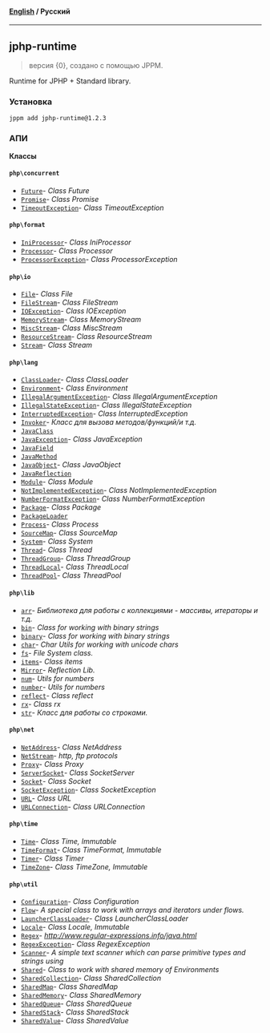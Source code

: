 #### [English](README.md) / **Русский**

---

## jphp-runtime
> версия {0}, создано с помощью JPPM.

Runtime for JPHP + Standard library.

### Установка
```
jppm add jphp-runtime@1.2.3
```

### АПИ
**Классы**

#### `php\concurrent`

- [`Future`](https://github.com/jphp-compiler/jphp/blob/master/jphp-runtime/api-docs/classes/php/concurrent/Future.ru.md)- _Class Future_
- [`Promise`](https://github.com/jphp-compiler/jphp/blob/master/jphp-runtime/api-docs/classes/php/concurrent/Promise.ru.md)- _Class Promise_
- [`TimeoutException`](https://github.com/jphp-compiler/jphp/blob/master/jphp-runtime/api-docs/classes/php/concurrent/TimeoutException.ru.md)- _Class TimeoutException_

#### `php\format`

- [`IniProcessor`](https://github.com/jphp-compiler/jphp/blob/master/jphp-runtime/api-docs/classes/php/format/IniProcessor.ru.md)- _Class IniProcessor_
- [`Processor`](https://github.com/jphp-compiler/jphp/blob/master/jphp-runtime/api-docs/classes/php/format/Processor.ru.md)- _Class Processor_
- [`ProcessorException`](https://github.com/jphp-compiler/jphp/blob/master/jphp-runtime/api-docs/classes/php/format/ProcessorException.ru.md)- _Class ProcessorException_

#### `php\io`

- [`File`](https://github.com/jphp-compiler/jphp/blob/master/jphp-runtime/api-docs/classes/php/io/File.ru.md)- _Class File_
- [`FileStream`](https://github.com/jphp-compiler/jphp/blob/master/jphp-runtime/api-docs/classes/php/io/FileStream.ru.md)- _Class FileStream_
- [`IOException`](https://github.com/jphp-compiler/jphp/blob/master/jphp-runtime/api-docs/classes/php/io/IOException.ru.md)- _Class IOException_
- [`MemoryStream`](https://github.com/jphp-compiler/jphp/blob/master/jphp-runtime/api-docs/classes/php/io/MemoryStream.ru.md)- _Class MemoryStream_
- [`MiscStream`](https://github.com/jphp-compiler/jphp/blob/master/jphp-runtime/api-docs/classes/php/io/MiscStream.ru.md)- _Class MiscStream_
- [`ResourceStream`](https://github.com/jphp-compiler/jphp/blob/master/jphp-runtime/api-docs/classes/php/io/ResourceStream.ru.md)- _Class ResourceStream_
- [`Stream`](https://github.com/jphp-compiler/jphp/blob/master/jphp-runtime/api-docs/classes/php/io/Stream.ru.md)- _Class Stream_

#### `php\lang`

- [`ClassLoader`](https://github.com/jphp-compiler/jphp/blob/master/jphp-runtime/api-docs/classes/php/lang/ClassLoader.ru.md)- _Class ClassLoader_
- [`Environment`](https://github.com/jphp-compiler/jphp/blob/master/jphp-runtime/api-docs/classes/php/lang/Environment.ru.md)- _Class Environment_
- [`IllegalArgumentException`](https://github.com/jphp-compiler/jphp/blob/master/jphp-runtime/api-docs/classes/php/lang/IllegalArgumentException.ru.md)- _Class IllegalArgumentException_
- [`IllegalStateException`](https://github.com/jphp-compiler/jphp/blob/master/jphp-runtime/api-docs/classes/php/lang/IllegalStateException.ru.md)- _Class IllegalStateException_
- [`InterruptedException`](https://github.com/jphp-compiler/jphp/blob/master/jphp-runtime/api-docs/classes/php/lang/InterruptedException.ru.md)- _Class InterruptedException_
- [`Invoker`](https://github.com/jphp-compiler/jphp/blob/master/jphp-runtime/api-docs/classes/php/lang/Invoker.ru.md)- _Класс для вызова методов/функций/и т.д._
- [`JavaClass`](https://github.com/jphp-compiler/jphp/blob/master/jphp-runtime/api-docs/classes/php/lang/JavaClass.ru.md)
- [`JavaException`](https://github.com/jphp-compiler/jphp/blob/master/jphp-runtime/api-docs/classes/php/lang/JavaException.ru.md)- _Class JavaException_
- [`JavaField`](https://github.com/jphp-compiler/jphp/blob/master/jphp-runtime/api-docs/classes/php/lang/JavaField.ru.md)
- [`JavaMethod`](https://github.com/jphp-compiler/jphp/blob/master/jphp-runtime/api-docs/classes/php/lang/JavaMethod.ru.md)
- [`JavaObject`](https://github.com/jphp-compiler/jphp/blob/master/jphp-runtime/api-docs/classes/php/lang/JavaObject.ru.md)- _Class JavaObject_
- [`JavaReflection`](https://github.com/jphp-compiler/jphp/blob/master/jphp-runtime/api-docs/classes/php/lang/JavaReflection.ru.md)
- [`Module`](https://github.com/jphp-compiler/jphp/blob/master/jphp-runtime/api-docs/classes/php/lang/Module.ru.md)- _Class Module_
- [`NotImplementedException`](https://github.com/jphp-compiler/jphp/blob/master/jphp-runtime/api-docs/classes/php/lang/NotImplementedException.ru.md)- _Class NotImplementedException_
- [`NumberFormatException`](https://github.com/jphp-compiler/jphp/blob/master/jphp-runtime/api-docs/classes/php/lang/NumberFormatException.ru.md)- _Class NumberFormatException_
- [`Package`](https://github.com/jphp-compiler/jphp/blob/master/jphp-runtime/api-docs/classes/php/lang/Package.ru.md)- _Class Package_
- [`PackageLoader`](https://github.com/jphp-compiler/jphp/blob/master/jphp-runtime/api-docs/classes/php/lang/PackageLoader.ru.md)
- [`Process`](https://github.com/jphp-compiler/jphp/blob/master/jphp-runtime/api-docs/classes/php/lang/Process.ru.md)- _Class Process_
- [`SourceMap`](https://github.com/jphp-compiler/jphp/blob/master/jphp-runtime/api-docs/classes/php/lang/SourceMap.ru.md)- _Class SourceMap_
- [`System`](https://github.com/jphp-compiler/jphp/blob/master/jphp-runtime/api-docs/classes/php/lang/System.ru.md)- _Class System_
- [`Thread`](https://github.com/jphp-compiler/jphp/blob/master/jphp-runtime/api-docs/classes/php/lang/Thread.ru.md)- _Class Thread_
- [`ThreadGroup`](https://github.com/jphp-compiler/jphp/blob/master/jphp-runtime/api-docs/classes/php/lang/ThreadGroup.ru.md)- _Class ThreadGroup_
- [`ThreadLocal`](https://github.com/jphp-compiler/jphp/blob/master/jphp-runtime/api-docs/classes/php/lang/ThreadLocal.ru.md)- _Class ThreadLocal_
- [`ThreadPool`](https://github.com/jphp-compiler/jphp/blob/master/jphp-runtime/api-docs/classes/php/lang/ThreadPool.ru.md)- _Class ThreadPool_

#### `php\lib`

- [`arr`](https://github.com/jphp-compiler/jphp/blob/master/jphp-runtime/api-docs/classes/php/lib/arr.ru.md)- _Библиотека для работы с коллекциями - массивы, итераторы и т.д._
- [`bin`](https://github.com/jphp-compiler/jphp/blob/master/jphp-runtime/api-docs/classes/php/lib/bin.ru.md)- _Class for working with binary strings_
- [`binary`](https://github.com/jphp-compiler/jphp/blob/master/jphp-runtime/api-docs/classes/php/lib/binary.ru.md)- _Class for working with binary strings_
- [`char`](https://github.com/jphp-compiler/jphp/blob/master/jphp-runtime/api-docs/classes/php/lib/char.ru.md)- _Char Utils for working with unicode chars_
- [`fs`](https://github.com/jphp-compiler/jphp/blob/master/jphp-runtime/api-docs/classes/php/lib/fs.ru.md)- _File System class._
- [`items`](https://github.com/jphp-compiler/jphp/blob/master/jphp-runtime/api-docs/classes/php/lib/items.ru.md)- _Class items_
- [`Mirror`](https://github.com/jphp-compiler/jphp/blob/master/jphp-runtime/api-docs/classes/php/lib/Mirror.ru.md)- _Reflection Lib._
- [`num`](https://github.com/jphp-compiler/jphp/blob/master/jphp-runtime/api-docs/classes/php/lib/num.ru.md)- _Utils for numbers_
- [`number`](https://github.com/jphp-compiler/jphp/blob/master/jphp-runtime/api-docs/classes/php/lib/number.ru.md)- _Utils for numbers_
- [`reflect`](https://github.com/jphp-compiler/jphp/blob/master/jphp-runtime/api-docs/classes/php/lib/reflect.ru.md)- _Class reflect_
- [`rx`](https://github.com/jphp-compiler/jphp/blob/master/jphp-runtime/api-docs/classes/php/lib/rx.ru.md)- _Class rx_
- [`str`](https://github.com/jphp-compiler/jphp/blob/master/jphp-runtime/api-docs/classes/php/lib/str.ru.md)- _Класс для работы со строками._

#### `php\net`

- [`NetAddress`](https://github.com/jphp-compiler/jphp/blob/master/jphp-runtime/api-docs/classes/php/net/NetAddress.ru.md)- _Class NetAddress_
- [`NetStream`](https://github.com/jphp-compiler/jphp/blob/master/jphp-runtime/api-docs/classes/php/net/NetStream.ru.md)- _http, ftp protocols_
- [`Proxy`](https://github.com/jphp-compiler/jphp/blob/master/jphp-runtime/api-docs/classes/php/net/Proxy.ru.md)- _Class Proxy_
- [`ServerSocket`](https://github.com/jphp-compiler/jphp/blob/master/jphp-runtime/api-docs/classes/php/net/ServerSocket.ru.md)- _Class SocketServer_
- [`Socket`](https://github.com/jphp-compiler/jphp/blob/master/jphp-runtime/api-docs/classes/php/net/Socket.ru.md)- _Class Socket_
- [`SocketException`](https://github.com/jphp-compiler/jphp/blob/master/jphp-runtime/api-docs/classes/php/net/SocketException.ru.md)- _Class SocketException_
- [`URL`](https://github.com/jphp-compiler/jphp/blob/master/jphp-runtime/api-docs/classes/php/net/URL.ru.md)- _Class URL_
- [`URLConnection`](https://github.com/jphp-compiler/jphp/blob/master/jphp-runtime/api-docs/classes/php/net/URLConnection.ru.md)- _Class URLConnection_

#### `php\time`

- [`Time`](https://github.com/jphp-compiler/jphp/blob/master/jphp-runtime/api-docs/classes/php/time/Time.ru.md)- _Class Time, Immutable_
- [`TimeFormat`](https://github.com/jphp-compiler/jphp/blob/master/jphp-runtime/api-docs/classes/php/time/TimeFormat.ru.md)- _Class TimeFormat, Immutable_
- [`Timer`](https://github.com/jphp-compiler/jphp/blob/master/jphp-runtime/api-docs/classes/php/time/Timer.ru.md)- _Class Timer_
- [`TimeZone`](https://github.com/jphp-compiler/jphp/blob/master/jphp-runtime/api-docs/classes/php/time/TimeZone.ru.md)- _Class TimeZone, Immutable_

#### `php\util`

- [`Configuration`](https://github.com/jphp-compiler/jphp/blob/master/jphp-runtime/api-docs/classes/php/util/Configuration.ru.md)- _Class Configuration_
- [`Flow`](https://github.com/jphp-compiler/jphp/blob/master/jphp-runtime/api-docs/classes/php/util/Flow.ru.md)- _A special class to work with arrays and iterators under flows._
- [`LauncherClassLoader`](https://github.com/jphp-compiler/jphp/blob/master/jphp-runtime/api-docs/classes/php/util/LauncherClassLoader.ru.md)- _Class LauncherClassLoader_
- [`Locale`](https://github.com/jphp-compiler/jphp/blob/master/jphp-runtime/api-docs/classes/php/util/Locale.ru.md)- _Class Locale, Immutable_
- [`Regex`](https://github.com/jphp-compiler/jphp/blob/master/jphp-runtime/api-docs/classes/php/util/Regex.ru.md)- _http://www.regular-expressions.info/java.html_
- [`RegexException`](https://github.com/jphp-compiler/jphp/blob/master/jphp-runtime/api-docs/classes/php/util/RegexException.ru.md)- _Class RegexException_
- [`Scanner`](https://github.com/jphp-compiler/jphp/blob/master/jphp-runtime/api-docs/classes/php/util/Scanner.ru.md)- _A simple text scanner which can parse primitive types and strings using_
- [`Shared`](https://github.com/jphp-compiler/jphp/blob/master/jphp-runtime/api-docs/classes/php/util/Shared.ru.md)- _Class to work with shared memory of Environments_
- [`SharedCollection`](https://github.com/jphp-compiler/jphp/blob/master/jphp-runtime/api-docs/classes/php/util/SharedCollection.ru.md)- _Class SharedCollection_
- [`SharedMap`](https://github.com/jphp-compiler/jphp/blob/master/jphp-runtime/api-docs/classes/php/util/SharedMap.ru.md)- _Class SharedMap_
- [`SharedMemory`](https://github.com/jphp-compiler/jphp/blob/master/jphp-runtime/api-docs/classes/php/util/SharedMemory.ru.md)- _Class SharedMemory_
- [`SharedQueue`](https://github.com/jphp-compiler/jphp/blob/master/jphp-runtime/api-docs/classes/php/util/SharedQueue.ru.md)- _Class SharedQueue_
- [`SharedStack`](https://github.com/jphp-compiler/jphp/blob/master/jphp-runtime/api-docs/classes/php/util/SharedStack.ru.md)- _Class SharedStack_
- [`SharedValue`](https://github.com/jphp-compiler/jphp/blob/master/jphp-runtime/api-docs/classes/php/util/SharedValue.ru.md)- _Class SharedValue_